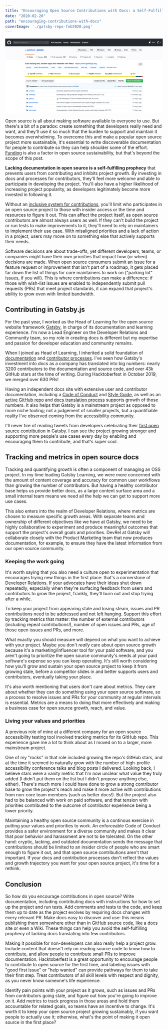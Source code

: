 ```yaml
---
title: "Encouraging Open Source Contributions with Docs: a Self-Fulfilling Prophecy"
date: "2020-02-20"
path: "encouraging-contributions-with-docs"
coverImage: './gatsby-repo-feb2020.png'
---
```


![Gatsby GitHub repo](./gatsby-repo-feb2020.png)

Open source is all about making software available to everyone to use. But there's a bit of a paradox: create something that developers really need and want, and they'll use it so much that the burden to support and maintain it becomes overwhelming. To overcome this and make a popular open source project more sustainable, it's essential to write discoverable documentation for people to contribute so they can help shoulder some of the effort. [Funding](https://www.gatsbyjs.org/blog/2020-02-11-founding-organizations/) is also a factor in open source sustainability, but that's beyond the scope of this post.

**Lacking documentation in open source is a self-fulfilling prophecy** that prevents users from contributing and inhibits project growth. By investing in docs and processes for contributors, they'll feel more welcome and able to participate in developing the project. You'll also have a higher likelihood of increasing project popularity, as developers legitimately become more invested in following it.

Without an [inclusive system for contributions](https://www.gatsbyjs.org/blog/2020-02-17-changing-the-oss-status-quo/), you'll limit who participates in an open source project to those with insider access or the time and resources to figure it out. This can affect the project itself, as open source contributors are almost always users as well. If they can't build the project or run tests to make improvements to it, they'll need to rely on maintainers to implement their use case. With misaligned priorities and a lack of action in a project, users may move on to something else that actively supports their needs.

Software decisions are about trade-offs, yet different developers, teams, or companies might have their own priorities that impact how (or when) decisions are made. When open source consumers submit an issue for a feature request or improvement that isn't part of a roadmap, it gets placed far down the list of things for core maintainers to work on ("parking lot" issues, if you will). This is where contributions can make a difference: if those with wish-list issues are enabled to independently submit pull requests (PRs) that meet project standards, it can expand that project's ability to grow even with limited bandwidth.

## Contributing in Gatsby.js

For the past year, I worked as the Head of Learning for the open source website framework [Gatsby](https://gatsbyjs.org), in charge of its documentation and learning experience. I'm now a Lead Engineer on the Developer Relations and Community team, so my role in creating docs is different but my expertise and passion for developer education and community remains.

When I joined as Head of Learning, I inherited a solid foundation of [documentation](https://gatsbyjs.org/docs/) and [contributor processes](https://gatsbyjs.org/contributing/). I've seen how Gatsby's investment into docs as a company has translated into big numbers: nearly 3200 contributors to the documentation and source code, and over 43k GitHub stars at the time of writing. During Hacktoberfest in October 2019, we merged over 630 PRs!

Having an independent docs site with extensive user and contributor documentation, including a [Code of Conduct](https://www.gatsbyjs.org/contributing/code-of-conduct/) and [Style Guide](https://www.gatsbyjs.org/contributing/gatsby-style-guide/), as well as an [active GitHub repo](https://github.com/gatsbyjs/gatsby) and [docs translation process](https://www.gatsbyjs.org/contributing/translation) supports growth of those numbers. It also helps that Gatsby is a mainstream project as opposed to more niche tooling; not a judgement of smaller projects, but a quantifiable reality I've observed coming from the accessibility community.

I'll never tire of reading tweets from developers celebrating their [first open source contribution](https://twitter.com/kimberrypi/status/1162444570501607424) in Gatsby. I can see the project growing stronger and supporting more people's use cases every day by enabling and encouraging them to contribute, and that's super cool.

## Tracking and metrics in open source docs

Tracking and quantifying growth is often a component of managing an OSS project. In my time leading Gatsby Learning, we were more concerned with the amount of content coverage and accuracy for common user workflows than growing the number of contributors. But having a healthy contributor base helps us provide better docs, as a large content surface area and a small internal team means we need all the help we can get to support more use cases.

This also enters into the realm of Developer Relations, where metrics are chosen to measure specific growth areas. With separate teams and ownership of different objectives like we have at Gatsby, we need to be highly collaborative to experiment and produce meaningful outcomes that support the project's overall goals and priorities. DevRel at Gatsby will collaborate closely with the Product Marketing team that now produces documentation, for example, to ensure they have the latest information from our open source community.

### Keeping the work going

It's worth saying that you also need a culture open to experimentation that encourages trying new things in the first place: that's a cornerstone of Developer Relations. If your advocates have their ideas shut down repeatedly, especially when they're surfacing feedback from users and contributors to grow the project, frankly, they'll burn out and stop trying after a while.

To keep your project from appearing stale and losing steam, issues and PR contributions need to be addressed and not left hanging. Support this effort by tracking metrics that matter: the number of external contributors (including repeat contributions!), number of open issues and PRs, age of those open issues and PRs, and more.

What exactly you should measure will depend on what you want to achieve with your project. Maybe you don't _really_ care about open source growth because it's a marketing/influencer tool for your paid software, and you aren't going to prioritize the open source community's needs at your paid software's expense so you can keep operating. It's still worth considering how you'll grow and sustain your open source project to keep it from growing stale, before a competitor slides in and better supports users and contributors, eventually taking your place.

It's also worth mentioning that users don't care about metrics. They care about whether they can do something using your open source software, so a process to resolve issues and PRs for your community at regular intervals is essential. Metrics are a means to doing that more effectively and making a business case for open source growth, reach, and value.

### Living your values and priorities

A previous role of mine at a different company for an open source accessibility testing tool involved tracking metrics for its GitHub repo. This experience gave me a lot to think about as I moved on to a larger, more mainstream project.

One of my "rocks" in that role included growing the repo's GitHub stars, and at the time it seemed to naturally grow with the number of high-profile accessibility conference talks and blog posts I delivered. Looking back, I believe stars were a vanity metric that I'm now unclear what value they truly added (I didn't put them on the list but I didn't propose anything else, either). There's much more I could have done to grow a strong contributor base to grow the project's reach and make it more active with contributions from non-core team members (such as better docs!). But the project also had to be balanced with work on paid software, and that tension with priorities contributed to the outcome of contributor experience being a lower priority.

Maintaining a healthy open source community is a continous exercise in putting your values and priorities to work. An enforceable Code of Conduct provides a safer environment for a diverse community and makes it clear that poor behavior and harassment are not to be tolerated. On the other hand: cryptic, lacking, and outdated documentation sends the message that contributions should be limited to an insider circle of people who are smart enough to figure it out, and that open source contributions aren't that important. If your docs and contribution processes don't reflect the values and growth trajectory you want for your open source project, it's time for a rethink.

## Conclusion

So how do you encourage contributions in open source? Write documentation, including contributing docs with instructions for how to set up the project and run tests. Add comments and tests to the code, and keep them up to date as the project evolves by requiring docs changes with every relevant PR. Make docs easy to discover and use: this means publishing them somewhere other than in GitHub source code, like a docs site or even a Wiki. These things can help you avoid the self-fulfilling prophecy of lacking docs translating into few contributors.

Making it possible for non-developers can also really help a project grow. Include content that doesn't rely on reading source code to know how to contribute, and allow people to contribute small PRs to improve documentation. Hacktoberfest is a great opportunity to encourage people to contribute to open source for the first time, and labeling issues with "good first issue" or "help wanted" can provide pathways for them to take their first step. Treat contributors of all skill levels with respect and dignity, as you never know someone's life experience.

Identify pain points with your project as it grows, such as issues and PRs from contributors going stale, and figure out how you're going to improve on it. Add metrics to track progress in those areas and hold them accountable for related goals, so teams have an incentive to change. It's worth it to keep your open source project growing sustainably, if you want people to actually use it; otherwise, what's the point of making it open source in the first place?
